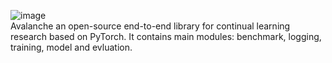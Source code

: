 ![image](https://user-images.githubusercontent.com/32551600/202053580-23017300-a642-4a08-9990-878daae490b5.png) </br>
Avalanche an open-source end-to-end library for continual learning research based on PyTorch. It contains main modules: benchmark, logging, training, model and evluation.
